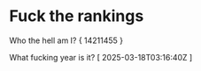 # Fuck the rankings

Who the hell am I?
{ 14211455 }

What fucking year is it?
[ 2025-03-18T03:16:40Z ]
